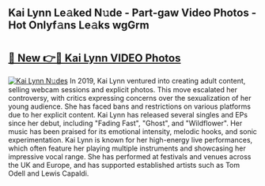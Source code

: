 ## Kai Lynn Le𝚊ked N𝚞de - Part-gaw Video Photos - Hot Onlyf𝚊ns Le𝚊ks wgGrm

# <h2><a href="http://ab70503.deff.icu/?id=Kai+Lynn">🔗 New 👉🔴 Kai Lynn VIDEO Photos</a></h2>

[![Kai Lynn N𝚞des](https://i.imgur.com/rIISA9y.gif)](http://ab70503.deff.icu/?id=Kai+Lynn)
In 2019, Kai Lynn ventured into creating adult content, selling webcam sessions and explicit photos. This move escalated her controversy, with critics expressing concerns over the sexualization of her young audience. She has faced bans and restrictions on various platforms due to her explicit content. Kai Lynn has released several singles and EPs since her debut, including "Fading Fast", "Ghost", and "Wildflower". Her music has been praised for its emotional intensity, melodic hooks, and sonic experimentation. Kai Lynn is known for her high-energy live performances, which often feature her playing multiple instruments and showcasing her impressive vocal range. She has performed at festivals and venues across the UK and Europe, and has supported established artists such as Tom Odell and Lewis Capaldi.
